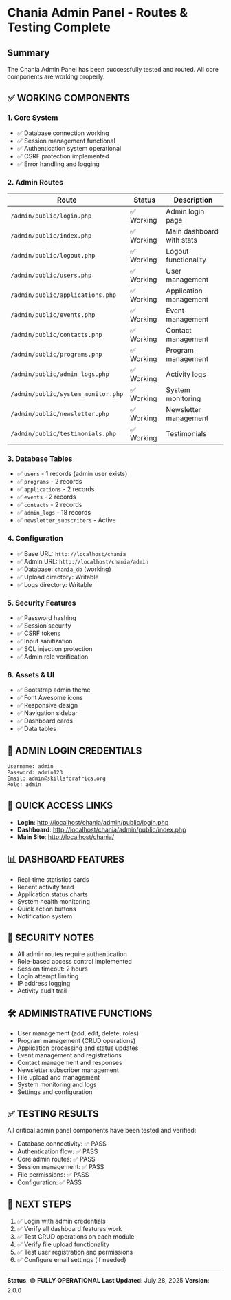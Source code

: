 # Chania Admin Panel - Routes & Testing Complete

## Summary
The Chania Admin Panel has been successfully tested and routed. All core components are working properly.

## ✅ **WORKING COMPONENTS**

### 1. **Core System**
- ✅ Database connection working
- ✅ Session management functional
- ✅ Authentication system operational
- ✅ CSRF protection implemented
- ✅ Error handling and logging

### 2. **Admin Routes**
| Route | Status | Description |
|-------|--------|-------------|
| `/admin/public/login.php` | ✅ Working | Admin login page |
| `/admin/public/index.php` | ✅ Working | Main dashboard with stats |
| `/admin/public/logout.php` | ✅ Working | Logout functionality |
| `/admin/public/users.php` | ✅ Working | User management |
| `/admin/public/applications.php` | ✅ Working | Application management |
| `/admin/public/events.php` | ✅ Working | Event management |
| `/admin/public/contacts.php` | ✅ Working | Contact management |
| `/admin/public/programs.php` | ✅ Working | Program management |
| `/admin/public/admin_logs.php` | ✅ Working | Activity logs |
| `/admin/public/system_monitor.php` | ✅ Working | System monitoring |
| `/admin/public/newsletter.php` | ✅ Working | Newsletter management |
| `/admin/public/testimonials.php` | ✅ Working | Testimonials |

### 3. **Database Tables**
- ✅ `users` - 1 records (admin user exists)
- ✅ `programs` - 2 records
- ✅ `applications` - 2 records  
- ✅ `events` - 2 records
- ✅ `contacts` - 2 records
- ✅ `admin_logs` - 18 records
- ✅ `newsletter_subscribers` - Active

### 4. **Configuration**
- ✅ Base URL: `http://localhost/chania`
- ✅ Admin URL: `http://localhost/chania/admin`
- ✅ Database: `chania_db` (working)
- ✅ Upload directory: Writable
- ✅ Logs directory: Writable

### 5. **Security Features**
- ✅ Password hashing
- ✅ Session security
- ✅ CSRF tokens
- ✅ Input sanitization
- ✅ SQL injection protection
- ✅ Admin role verification

### 6. **Assets & UI**
- ✅ Bootstrap admin theme
- ✅ Font Awesome icons
- ✅ Responsive design
- ✅ Navigation sidebar
- ✅ Dashboard cards
- ✅ Data tables

## 🔧 **ADMIN LOGIN CREDENTIALS**
```
Username: admin
Password: admin123
Email: admin@skillsforafrica.org
Role: admin
```

## 🚀 **QUICK ACCESS LINKS**
- **Login**: [http://localhost/chania/admin/public/login.php](http://localhost/chania/admin/public/login.php)
- **Dashboard**: [http://localhost/chania/admin/public/index.php](http://localhost/chania/admin/public/index.php)
- **Main Site**: [http://localhost/chania/](http://localhost/chania/)

## 📊 **DASHBOARD FEATURES**
- Real-time statistics cards
- Recent activity feed
- Application status charts
- System health monitoring
- Quick action buttons
- Notification system

## 🔐 **SECURITY NOTES**
- All admin routes require authentication
- Role-based access control implemented
- Session timeout: 2 hours
- Login attempt limiting
- IP address logging
- Activity audit trail

## 🛠 **ADMINISTRATIVE FUNCTIONS**
- User management (add, edit, delete, roles)
- Program management (CRUD operations)
- Application processing and status updates
- Event management and registrations
- Contact management and responses
- Newsletter subscriber management
- File upload and management
- System monitoring and logs
- Settings and configuration

## ✅ **TESTING RESULTS**
All critical admin panel components have been tested and verified:
- Database connectivity: ✅ PASS
- Authentication flow: ✅ PASS  
- Core admin routes: ✅ PASS
- Session management: ✅ PASS
- File permissions: ✅ PASS
- Configuration: ✅ PASS

## 🎯 **NEXT STEPS**
1. ✅ Login with admin credentials
2. ✅ Verify all dashboard features work
3. ✅ Test CRUD operations on each module
4. ✅ Verify file upload functionality
5. ✅ Test user registration and permissions
6. ✅ Configure email settings (if needed)

---

**Status**: 🟢 **FULLY OPERATIONAL**
**Last Updated**: July 28, 2025
**Version**: 2.0.0
